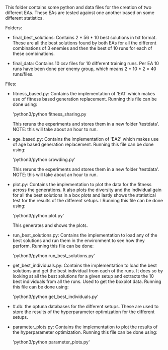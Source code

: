 This folder contains some python and data files for the creation of two different
EAs. These EAs are tested against one another based on some different statistics.

Folders:
  - final_best_solutions:
      Contains 2 * 56 * 10 best solutions in txt format. These are all the best
      solutions found by both EAs for all the different combinations of 3
      enemies and then the best of 10 runs for each of these combinations.

  - final_data:
      Contains 10 csv files for 10 different training runs. Per EA 10 runs have
      been done per enemy group, which means 2 * 10 * 2 = 40 runs/files.

Files:
  - fitness_based.py:
      Contains the implementation of 'EA1' which makes use of fitness based
      generation replacement. Running this file can be done using:

      'python3/python fitness_sharing.py

      This reruns the experiments and stores them in a new folder 'testdata'.
      NOTE: this will take about an hour to run.


  - age_based.py:
      Contains the implementation of 'EA2' which makes use of age based
      generation replacement. Running this file can be done using:

      'python3/python crowding.py'

      This reruns the experiments and stores them in a new folder 'testdata'.
      NOTE: this will take about an hour to run.

  - plot.py:
      Contains the implementation to plot the data for the fitness across the
      generations. It also plots the diversity and the individual gain for all
      the best solutions in a box plots and lastly shows the statistical test
      for the results of the different setups.
      l Running this file can be done using:

      'python3/python plot.py'

      This generates and shows the plots.

  - run_best_solutions.py:
      Contains the implementation to load any of the best solutions and run them
      in the environment to see how they perform. Running this file can be done:

      'python3/python run_best_solutions.py'

  - get_best_individuals.py:
      Contains the implementation to load the best solutions and get the best
      individual from each of the runs. It does so by looking at all the best
      solutions for a given setup and extracts the 10 best individuals from all
      the runs. Used to get the boxplot data.
      Running this file can be done using:

      'python3/python get_best_individuals.py'

  - #.db:
      the optuna databases for the different setups. These are used to store the
      results of the hyperparameter optimization for the different setups.

  - parameter_plots.py:
      Contains the implementation to plot the results of the hyperparameter
      optimization. Running this file can be done using:

      'python3/python parameter_plots.py'
